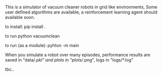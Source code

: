 This is a simulator of vacuum cleaner robots in grid like environments, 
Some user defined algorithms are available, a reinforcement learning 
agent should available soon.

to install:
	pip install .	

to run
 	python vacuumclean

to run (as a module):
	pyhton -m main

When you simulate a robot over many episodes,
performance results are saved in "data/*.pkl" and plots in "plots/*.png", 
logs in "logs/*.log"


tbc..
